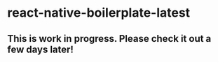 # react-native-boilerplate-latest

## This is work in progress. Please check it out a few days later!

